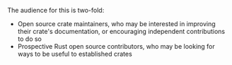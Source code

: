 The audience for this is two-fold:

- Open source crate maintainers, who may be interested in improving their crate's
  documentation, or encouraging independent contributions to do so
- Prospective Rust open source contributors, who may be looking for ways
  to be useful to established crates

